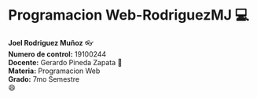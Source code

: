 # Programacion Web-RodriguezMJ :computer:
**Joel Rodriguez Muñoz** :eyeglasses:  
**Numero de control:** 19100244  
**Docente:** Gerardo Pineda Zapata :space_invader:  
**Materia:** Programacion Web  
**Grado:** 7mo Semestre  
:smile:
